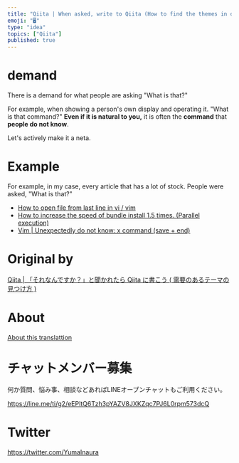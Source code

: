 ```yaml
---
title: "Qiita | When asked, write to Qiita (How to find the themes in demand)"
emoji: "🖥"
type: "idea"
topics: ["Qiita"]
published: true
---
```


# demand 

There is a demand for what people are asking "What is that?"

For example, when showing a person's own display and operating it. "What is that command?" **Even if it is natural to you,** it is often the **command** that **people do not know**.

Let's actively make it a neta.

# Example 

For example, in my case, every article that has a lot of stock. People were asked, "What is that?"

- [How to open file from last line in vi / vim](http://qiita.com/Yinaura/items/8e152972017189fd7085) 
- [How to increase the speed of bundle install 1.5 times. (Parallel execution)](http://qiita.com/Yinaura/items/317be4f158be9c3fa1aa) 
- [Vim | Unexpectedly do not know: x command (save + end)](http://qiita.com/Yinaura/items/c74a09656beda6f02abb) 


# Original by
[Qiita | 「それなんですか？」と聞かれたら Qiita に書こう ( 需要のあるテーマの見つけ方 )](https://qiita.com/Yinaura/items/cf40c661d5459b245480)

# About

[About this translattion](https://qiita.com/YumaInaura/items/7f6fd1e9310a6816469a)








<!-- Update From Qiita API -->

# チャットメンバー募集


何か質問、悩み事、相談などあればLINEオープンチャットもご利用ください。

https://line.me/ti/g2/eEPltQ6Tzh3pYAZV8JXKZqc7PJ6L0rpm573dcQ





# Twitter


https://twitter.com/YumaInaura


<!-- Update From Qiita API -->


